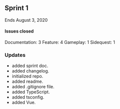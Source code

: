 ## Sprint 1
Ends August 3, 2020

#### Issues closed
Documentation: 3
Feature: 4
Gameplay: 1
Sidequest: 1

### Updates

- added sprint doc.
- added changelog.
- initialized repo.
- added readme.
- added .gitignore file.
- added TypeScript.
- added tsconfig.
- added Vue.